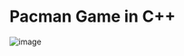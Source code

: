 # Pacman Game in C++

![image](https://github.com/israel-gs/pacman/assets/19498115/bb48c65e-78d9-4294-a3ce-a8e60e84d8f8)
